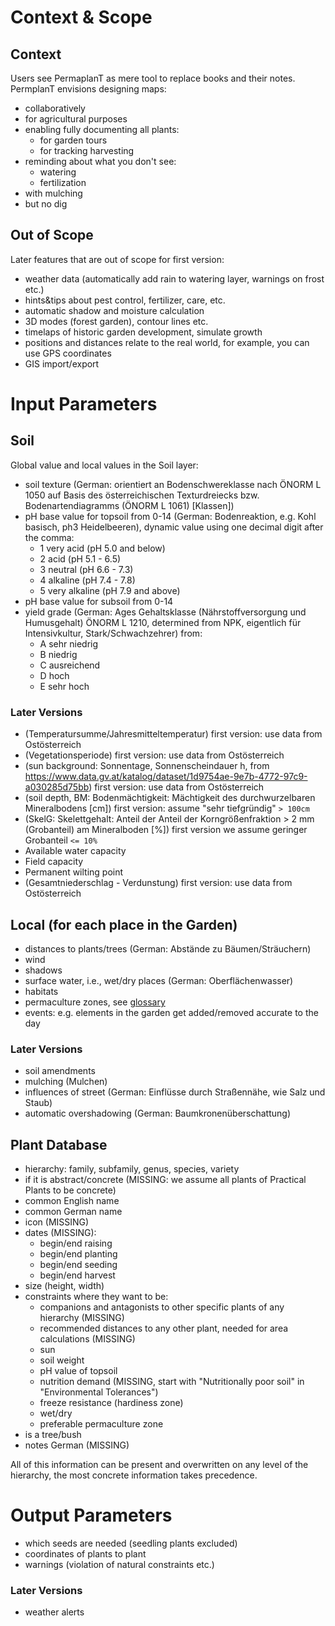 # Context & Scope

## Context

Users see PermaplanT as mere tool to replace books and their notes.
PermplanT envisions designing maps:

- collaboratively
- for agricultural purposes
- enabling fully documenting all plants:
  - for garden tours
  - for tracking harvesting
- reminding about what you don't see:
  - watering
  - fertilization
- with mulching
- but no dig

## Out of Scope

Later features that are out of scope for first version:

- weather data (automatically add rain to watering layer, warnings on frost etc.)
- hints&tips about pest control, fertilizer, care, etc.
- automatic shadow and moisture calculation
- 3D modes (forest garden), contour lines etc.
- timelaps of historic garden development, simulate growth
- positions and distances relate to the real world, for example, you can use GPS coordinates
- GIS import/export

# Input Parameters

## Soil

Global value and local values in the Soil layer:

- soil texture (German: orientiert an Bodenschwereklasse nach ÖNORM L 1050 auf Basis des österreichischen Texturdreiecks bzw. Bodenartendiagramms (ÖNORM L 1061) [Klassen])
- pH base value for topsoil from 0-14
  (German: Bodenreaktion, e.g. Kohl basisch, ph3 Heidelbeeren), dynamic value using one decimal digit after the comma:
  - 1 very acid (pH 5.0 and below)
  - 2 acid (pH 5.1 - 6.5)
  - 3 neutral (pH 6.6 - 7.3)
  - 4 alkaline (pH 7.4 - 7.8)
  - 5 very alkaline (pH 7.9 and above)
- pH base value for subsoil from 0-14
- yield grade (German: Ages Gehaltsklasse (Nährstoffversorgung und Humusgehalt) ÖNORM L 1210, determined from NPK, eigentlich für Intensivkultur, Stark/Schwachzehrer)
  from:
  - A sehr niedrig
  - B niedrig
  - C ausreichend
  - D hoch
  - E sehr hoch

### Later Versions

- (Temperatursumme/Jahresmitteltemperatur)
  first version: use data from Ostösterreich
- (Vegetationsperiode)
  first version: use data from Ostösterreich
- (sun background: Sonnentage, Sonnenscheindauer h, from https://www.data.gv.at/katalog/dataset/1d9754ae-9e7b-4772-97c9-a030285d75bb)
  first version: use data from Ostösterreich
- (soil depth, BM: Bodenmächtigkeit: Mächtigkeit des durchwurzelbaren Mineralbodens [cm])
  first version: assume "sehr tiefgründig" `> 100cm`
- (SkelG: Skelettgehalt: Anteil der Anteil der Korngrößenfraktion > 2 mm (Grobanteil) am Mineralboden [%])
  first version we assume geringer Grobanteil `<= 10%`
- Available water capacity
- Field capacity
- Permanent wilting point
- (Gesamtniederschlag - Verdunstung)
  first version: use data from Ostösterreich

## Local (for each place in the Garden)

- distances to plants/trees (German: Abstände zu Bäumen/Sträuchern)
- wind
- shadows
- surface water, i.e., wet/dry places (German: Oberflächenwasser)
- habitats
- permaculture zones, see [glossary](glossary.md)
- events: e.g. elements in the garden get added/removed accurate to the day

### Later Versions

- soil amendments
- mulching (Mulchen)
- influences of street (German: Einflüsse durch Straßennähe, wie Salz und Staub)
- automatic overshadowing (German: Baumkronenüberschattung)

## Plant Database

- hierarchy: family, subfamily, genus, species, variety
- if it is abstract/concrete (MISSING: we assume all plants of Practical Plants to be concrete)
- common English name
- common German name
- icon (MISSING)
- dates (MISSING):
  - begin/end raising
  - begin/end planting
  - begin/end seeding
  - begin/end harvest
- size (height, width)
- constraints where they want to be:
  - companions and antagonists to other specific plants of any hierarchy (MISSING)
  - recommended distances to any other plant, needed for area calculations (MISSING)
  - sun
  - soil weight
  - pH value of topsoil
  - nutrition demand (MISSING, start with "Nutritionally poor soil" in "Environmental Tolerances")
  - freeze resistance (hardiness zone)
  - wet/dry
  - preferable permaculture zone
- is a tree/bush
- notes German (MISSING)

All of this information can be present and overwritten on any level of the hierarchy, the most concrete information takes precedence.

# Output Parameters

- which seeds are needed (seedling plants excluded)
- coordinates of plants to plant
- warnings (violation of natural constraints etc.)

### Later Versions

- weather alerts

